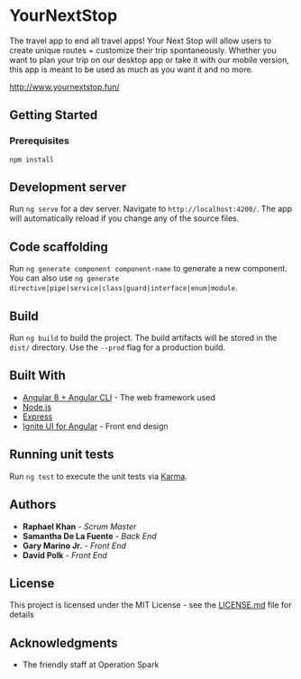 # YourNextStop
The travel app to end all travel apps! Your Next Stop will allow users to create unique routes + customize their trip spontaneously. Whether you want to plan your trip on our desktop app or take it with our mobile version, this app is meant to be used as much as you want it and no more. 

http://www.yournextstop.fun/

## Getting Started

### Prerequisites

`npm install`

## Development server

Run `ng serve` for a dev server. Navigate to `http://localhost:4200/`. The app will automatically reload if you change any of the source files.

## Code scaffolding

Run `ng generate component component-name` to generate a new component. You can also use `ng generate directive|pipe|service|class|guard|interface|enum|module`.

## Build

Run `ng build` to build the project. The build artifacts will be stored in the `dist/` directory. Use the `--prod` flag for a production build.

## Built With

* [Angular 8 + Angular CLI](https://angular.io/cli) - The web framework used
* [Node.js](https://nodejs.org/en/docs/)
* [Express](https://expressjs.com/en/api.html)
* [Ignite UI for Angular](https://www.infragistics.com/products/ignite-ui-angular) - Front end design

## Running unit tests

Run `ng test` to execute the unit tests via [Karma](https://karma-runner.github.io).

<!-- ## Running end-to-end tests

Run `ng e2e` to execute the end-to-end tests via [Protractor](http://www.protractortest.org/). -->

## Authors

* **Raphael Khan** - *Scrum Master*
* **Samantha De La Fuente** - *Back End*
* **Gary Marino Jr.** - *Front End*
* **David Polk** - *Front End*

## License

This project is licensed under the MIT License - see the [LICENSE.md](LICENSE.md) file for details

## Acknowledgments

* The friendly staff at Operation Spark
